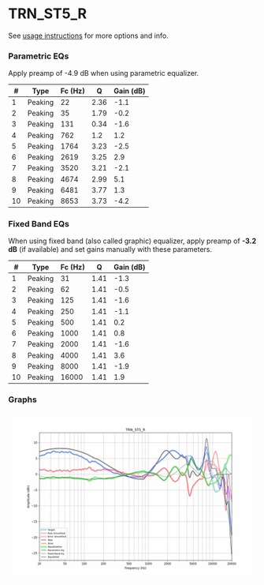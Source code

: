 # TRN_ST5_R
See [usage instructions](https://github.com/jaakkopasanen/AutoEq#usage) for more options and info.

### Parametric EQs
Apply preamp of -4.9 dB when using parametric equalizer.

|   # | Type    |   Fc (Hz) |    Q |   Gain (dB) |
|-----|---------|-----------|------|-------------|
|   1 | Peaking |        22 | 2.36 |        -1.1 |
|   2 | Peaking |        35 | 1.79 |        -0.2 |
|   3 | Peaking |       131 | 0.34 |        -1.6 |
|   4 | Peaking |       762 | 1.2  |         1.2 |
|   5 | Peaking |      1764 | 3.23 |        -2.5 |
|   6 | Peaking |      2619 | 3.25 |         2.9 |
|   7 | Peaking |      3520 | 3.21 |        -2.1 |
|   8 | Peaking |      4674 | 2.99 |         5.1 |
|   9 | Peaking |      6481 | 3.77 |         1.3 |
|  10 | Peaking |      8653 | 3.73 |        -4.2 |

### Fixed Band EQs
When using fixed band (also called graphic) equalizer, apply preamp of **-3.2 dB** (if available) and set gains manually with these parameters.

|   # | Type    |   Fc (Hz) |    Q |   Gain (dB) |
|-----|---------|-----------|------|-------------|
|   1 | Peaking |        31 | 1.41 |        -1.3 |
|   2 | Peaking |        62 | 1.41 |        -0.5 |
|   3 | Peaking |       125 | 1.41 |        -1.6 |
|   4 | Peaking |       250 | 1.41 |        -1.1 |
|   5 | Peaking |       500 | 1.41 |         0.2 |
|   6 | Peaking |      1000 | 1.41 |         0.8 |
|   7 | Peaking |      2000 | 1.41 |        -1.6 |
|   8 | Peaking |      4000 | 1.41 |         3.6 |
|   9 | Peaking |      8000 | 1.41 |        -1.9 |
|  10 | Peaking |     16000 | 1.41 |         1.9 |

### Graphs
![](./TRN_ST5_R.png)
